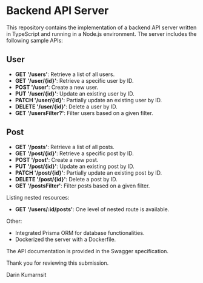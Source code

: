 # Backend API Server

This repository contains the implementation of a backend API server written in TypeScript and running in a Node.js environment. The server includes the following sample APIs:

## User

- **GET '/users'**: Retrieve a list of all users.
- **GET '/user/{id}'**: Retrieve a specific user by ID.
- **POST '/user'**: Create a new user.
- **PUT '/user/{id}'**: Update an existing user by ID.
- **PATCH '/user/{id}'**: Partially update an existing user by ID.
- **DELETE '/user/{id}'**: Delete a user by ID.
- **GET '/usersFilter?'**: Filter users based on a given filter.

## Post

- **GET '/posts'**: Retrieve a list of all posts.
- **GET '/post/{id}'**: Retrieve a specific post by ID.
- **POST '/post'**: Create a new post.
- **PUT '/post/{id}'**: Update an existing post by ID.
- **PATCH '/post/{id}'**: Partially update an existing post by ID.
- **DELETE '/post/{id}'**: Delete a post by ID.
- **GET '/postsFilter'**: Filter posts based on a given filter.

Listing nested resources:

- **GET '/users/:id/posts'**: One level of nested route is available.

Other:

- Integrated Prisma ORM for database functionalities.
- Dockerized the server with a Dockerfile.

The API documentation is provided in the Swagger specification.

Thank you for reviewing this submission.

Darin Kumarnsit
